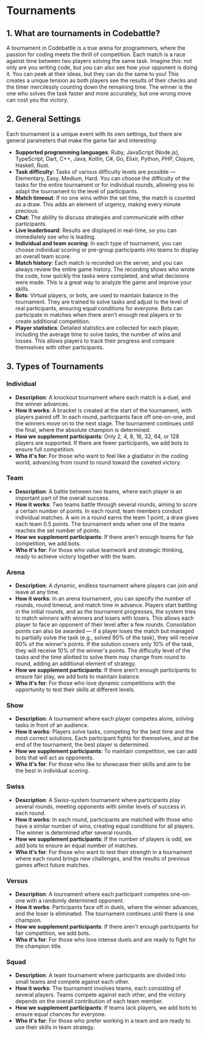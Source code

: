 # Tournaments

## 1. What are tournaments in Codebattle?

A tournament in Codebattle is a true arena for programmers, where the passion for coding meets the thrill of competition. Each match is a race against time between two players solving the same task. Imagine this: not only are you writing code, but you can also see how your opponent is doing it. You can peek at their ideas, but they can do the same to you! This creates a unique tension as both players see the results of their checks and the timer mercilessly counting down the remaining time. The winner is the one who solves the task faster and more accurately, but one wrong move can cost you the victory.

## 2. General Settings

Each tournament is a unique event with its own settings, but there are general parameters that make the game fair and interesting:

- **Supported programming languages**: Ruby, JavaScript (Node.js), TypeScript, Dart, C++, Java, Kotlin, C#, Go, Elixir, Python, PHP, Clojure, Haskell, Rust.
- **Task difficulty**: Tasks of various difficulty levels are possible — Elementary, Easy, Medium, Hard. You can choose the difficulty of the tasks for the entire tournament or for individual rounds, allowing you to adapt the tournament to the level of participants.
- **Match timeout**: If no one wins within the set time, the match is counted as a draw. This adds an element of urgency, making every minute precious.
- **Chat**: The ability to discuss strategies and communicate with other participants.
- **Live leaderboard**: Results are displayed in real-time, so you can immediately see who is leading.
- **Individual and team scoring**: In each type of tournament, you can choose individual scoring or pre-group participants into teams to display an overall team score.
- **Match history**: Each match is recorded on the server, and you can always review the entire game history. The recording shows who wrote the code, how quickly the tasks were completed, and what decisions were made. This is a great way to analyze the game and improve your skills.
- **Bots**: Virtual players, or bots, are used to maintain balance in the tournament. They are trained to solve tasks and adjust to the level of real participants, ensuring equal conditions for everyone. Bots can participate in matches when there aren’t enough real players or to create additional competition.
- **Player statistics**: Detailed statistics are collected for each player, including the average time to solve tasks, the number of wins and losses. This allows players to track their progress and compare themselves with other participants.

## 3. Types of Tournaments

### Individual

- **Description**: A knockout tournament where each match is a duel, and the winner advances.
- **How it works**: A bracket is created at the start of the tournament, with players paired off. In each round, participants face off one-on-one, and the winners move on to the next stage. The tournament continues until the final, where the absolute champion is determined.
- **How we supplement participants**: Only 2, 4, 8, 16, 32, 64, or 128 players are supported. If there are fewer participants, we add bots to ensure full competition.
- **Who it's for**: For those who want to feel like a gladiator in the coding world, advancing from round to round toward the coveted victory.

### Team

- **Description**: A battle between two teams, where each player is an important part of the overall success.
- **How it works**: Two teams battle through several rounds, aiming to score a certain number of points. In each round, team members conduct individual matches. A win in a round earns the team 1 point, a draw gives each team 0.5 points. The tournament ends when one of the teams reaches the set number of points.
- **How we supplement participants**: If there aren't enough teams for fair competition, we add bots.
- **Who it's for**: For those who value teamwork and strategic thinking, ready to achieve victory together with the team.

### Arena

- **Description**: A dynamic, endless tournament where players can join and leave at any time.
- **How it works**: In an arena tournament, you can specify the number of rounds, round timeout, and match time in advance. Players start battling in the initial rounds, and as the tournament progresses, the system tries to match winners with winners and losers with losers. This allows each player to face an opponent of their level after a few rounds. Consolation points can also be awarded — if a player loses the match but managed to partially solve the task (e.g., solved 90% of the task), they will receive 90% of the winner's points. If the solution covers only 10% of the task, they will receive 10% of the winner's points. The difficulty level of the tasks and the time allotted to solve them may change from round to round, adding an additional element of strategy.
- **How we supplement participants**: If there aren’t enough participants to ensure fair play, we add bots to maintain balance.
- **Who it's for**: For those who love dynamic competitions with the opportunity to test their skills at different levels.

### Show

- **Description**: A tournament where each player competes alone, solving tasks in front of an audience.
- **How it works**: Players solve tasks, competing for the best time and the most correct solutions. Each participant fights for themselves, and at the end of the tournament, the best player is determined.
- **How we supplement participants**: To maintain competition, we can add bots that will act as opponents.
- **Who it's for**: For those who like to showcase their skills and aim to be the best in individual scoring.

### Swiss

- **Description**: A Swiss-system tournament where participants play several rounds, meeting opponents with similar levels of success in each round.
- **How it works**: In each round, participants are matched with those who have a similar number of wins, creating equal conditions for all players. The winner is determined after several rounds.
- **How we supplement participants**: If the number of players is odd, we add bots to ensure an equal number of matches.
- **Who it's for**: For those who want to test their strength in a tournament where each round brings new challenges, and the results of previous games affect future matches.

### Versus

- **Description**: A tournament where each participant competes one-on-one with a randomly determined opponent.
- **How it works**: Participants face off in duels, where the winner advances, and the loser is eliminated. The tournament continues until there is one champion.
- **How we supplement participants**: If there aren't enough participants for fair competition, we add bots.
- **Who it's for**: For those who love intense duels and are ready to fight for the champion title.

### Squad

- **Description**: A team tournament where participants are divided into small teams and compete against each other.
- **How it works**: The tournament involves teams, each consisting of several players. Teams compete against each other, and the victory depends on the overall contribution of each team member.
- **How we supplement participants**: If teams lack players, we add bots to ensure equal chances for everyone.
- **Who it's for**: For those who prefer working in a team and are ready to use their skills in team strategy.
